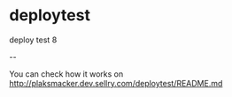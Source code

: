 deploytest
==========

deploy test 8

--

You can check how it works on http://plaksmacker.dev.sellry.com/deploytest/README.md
